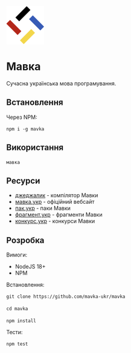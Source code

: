 <img src="./assets/logo.png" width="100" height="100" /> 

# Мавка

Сучасна українська мова програмування.

## Встановлення

Через NPM:

```shell
npm i -g mavka
```

## Використання

```shell
мавка
```

## Ресурси

- [джеджалик](https://diia.dev/mavka/jejalyk) - компілятор Мавки
- [мавка.укр](https://мавка.укр) - офіційний вебсайт
- [пак.укр](https://пак.укр) - паки Мавки
- [фрагмент.укр](https://фрагмент.укр) - фрагменти Мавки
- [конкурс.укр](https://конкурс.укр) - конкурси Мавки

## Розробка

Вимоги:

- NodeJS 18+
- NPM

Встановлення:

```shell
git clone https://github.com/mavka-ukr/mavka

cd mavka

npm install
```

Тести:

```shell
npm test
```
